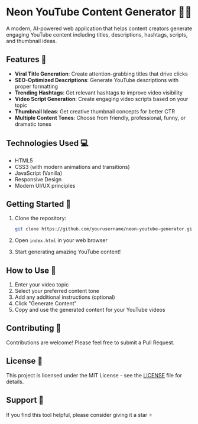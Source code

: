 # Neon YouTube Content Generator 🎥✨

A modern, AI-powered web application that helps content creators generate engaging YouTube content including titles, descriptions, hashtags, scripts, and thumbnail ideas.

## Features 🚀

- **Viral Title Generation**: Create attention-grabbing titles that drive clicks
- **SEO-Optimized Descriptions**: Generate YouTube descriptions with proper formatting
- **Trending Hashtags**: Get relevant hashtags to improve video visibility
- **Video Script Generation**: Create engaging video scripts based on your topic
- **Thumbnail Ideas**: Get creative thumbnail concepts for better CTR
- **Multiple Content Tones**: Choose from friendly, professional, funny, or dramatic tones

## Technologies Used 💻

- HTML5
- CSS3 (with modern animations and transitions)
- JavaScript (Vanilla)
- Responsive Design
- Modern UI/UX principles

## Getting Started 🌟

1. Clone the repository:
   ```bash
   git clone https://github.com/yourusername/neon-youtube-generator.git
   ```

2. Open `index.html` in your web browser

3. Start generating amazing YouTube content!

## How to Use 📝

1. Enter your video topic
2. Select your preferred content tone
3. Add any additional instructions (optional)
4. Click "Generate Content"
5. Copy and use the generated content for your YouTube videos

## Contributing 🤝

Contributions are welcome! Please feel free to submit a Pull Request.

## License 📄

This project is licensed under the MIT License - see the [LICENSE](LICENSE) file for details.

## Support 💪

If you find this tool helpful, please consider giving it a star ⭐️